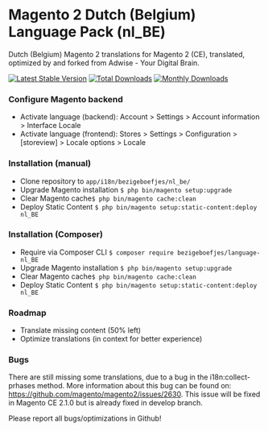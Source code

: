# Magento 2 Dutch (Belgium) Language Pack (nl_BE)

Dutch (Belgium) Magento 2 translations for Magento 2 (CE), translated, optimized by and forked from Adwise - Your Digital Brain.

[![Latest Stable Version](https://poser.pugx.org/bezigeboefjes/language-nl_be/v/stable)](https://packagist.org/packages/bezigeboefjes/language-nl_be) [![Total Downloads](https://poser.pugx.org/bezigeboefjes/language-nl_be/downloads)](https://packagist.org/packages/bezigeboefjes/language-nl_be) [![Monthly Downloads](https://poser.pugx.org/bezigeboefjes/language-nl_be/d/monthly)](https://packagist.org/packages/bezigeboefjes/language-nl_be)

### Configure Magento backend
* Activate language (backend): Account > Settings > Account information > Interface Locale
* Activate language (frontend): Stores > Settings > Configuration > [storeview] > Locale options > Locale

### Installation (manual)
* Clone repository to ``app/i18n/bezigeboefjes/nl_be/`` 
* Upgrade Magento installation ``$ php bin/magento setup:upgrade``
* Clear Magento cache``$ php bin/magento cache:clean``
* Deploy Static Content ``$ php bin/magento setup:static-content:deploy nl_BE``

### Installation (Composer)
* Require via Composer CLI ``$ composer require bezigeboefjes/language-nl_BE``
* Upgrade Magento installation ``$ php bin/magento setup:upgrade``
* Clear Magento cache``$ php bin/magento cache:clean``
* Deploy Static Content ``$ php bin/magento setup:static-content:deploy nl_BE``

### Roadmap
* Translate missing content (50% left)
* Optimize translations (in context for better experience)

### Bugs
There are still missing some translations, due to a bug in the i18n:collect-prhases method. More information about this bug can be found on: https://github.com/magento/magento2/issues/2630. This issue will be fixed in Magento CE 2.1.0 but is already fixed in develop branch.

Please report all bugs/optimizations in Github!

